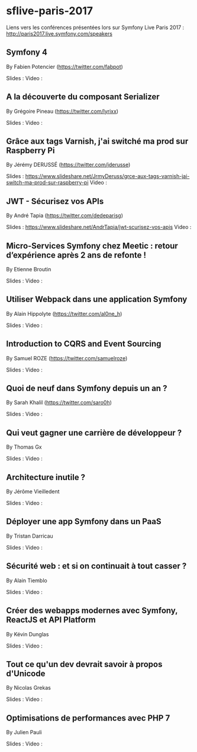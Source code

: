 # sflive-paris-2017
Liens vers les conférences présentées lors sur Symfony Live Paris 2017 : http://paris2017.live.symfony.com/speakers

## Symfony 4

By Fabien Potencier (https://twitter.com/fabpot) 

Slides :
Video : 

## A la découverte du composant Serializer 

By Grégoire Pineau (https://twitter.com/lyrixx)

Slides :
Video : 

## Grâce aux tags Varnish, j'ai switché ma prod sur Raspberry Pi 

By Jérémy DERUSSÉ (https://twitter.com/jderusse)

Slides : https://www.slideshare.net/JrmyDeruss/grce-aux-tags-varnish-jai-switch-ma-prod-sur-raspberry-pi
Video : 

## JWT - Sécurisez vos APIs 

By André Tapia (https://twitter.com/dedeparisg)

Slides : https://www.slideshare.net/AndrTapia/jwt-scurisez-vos-apis
Video : 

## Micro-Services Symfony chez Meetic : retour d’expérience après 2 ans de refonte ! 

By Etienne Broutin

Slides :
Video : 

## Utiliser Webpack dans une application Symfony 

By Alain Hippolyte (https://twitter.com/al0ne_h)

Slides :
Video : 

## Introduction to CQRS and Event Sourcing 

By Samuel ROZE (https://twitter.com/samuelroze)

Slides :
Video : 

## Quoi de neuf dans Symfony depuis un an ? 

By Sarah Khalil (https://twitter.com/saro0h)

Slides :
Video : 

## Qui veut gagner une carrière de développeur ? 

By Thomas Gx

Slides :
Video : 

## Architecture inutile ? 

By Jérôme Vieilledent

Slides :
Video : 

## Déployer une app Symfony dans un PaaS 

By Tristan Darricau

Slides :
Video : 

## Sécurité web : et si on continuait à tout casser ? 

By Alain Tiemblo

Slides :
Video : 

## Créer des webapps modernes avec Symfony, ReactJS et API Platform 

By Kévin Dunglas

Slides :
Video : 

## Tout ce qu'un dev devrait savoir à propos d'Unicode 

By Nicolas Grekas

Slides :
Video : 

## Optimisations de performances avec PHP 7 

By Julien Pauli

Slides :
Video : 
